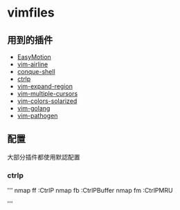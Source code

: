 # vimfiles
## 用到的插件
 * [EasyMotion](https://github.com/Lokaltog/vim-easymotion)
 * [vim-airline](https://github.com/bling/vim-airline)
 * [conque-shell](https://github.com/vim-scripts/Conque-Shell)
 * [ctrlp](https://github.com/kien/ctrlp.vim)
 * [vim-expand-region](https://github.com/terryma/vim-expand-region)
 * [vim-multiple-cursors](https://github.com/terryma/vim-multiple-cursors)
 * [vim-colors-solarized](https://github.com/altercation/vim-colors-solarized)
 * [vim-golang](https://github.com/jnwhiteh/vim-golang)
 * [vim-pathogen](https://github.com/tpope/vim-pathogen)


## 配置
大部分插件都使用默認配置

### ctrlp
'''
nmap <leader>ff :CtrlP <cr>
nmap <leader>fb :CtrlPBuffer <cr>
nmap <leader>fm :CtrlPMRU <cr>

'''

